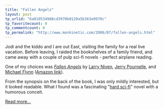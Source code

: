 ```yaml
---
title: "Fallen Angels"
layout: post
tp_urlid: "6a010534988cd3970b0120a5b363e0970c"
tp_favoritecount: 0
tp_commentcount: 0
tp_permalink: "http://www.monkinetic.com/2006/07/fallen-angels.html"
---
```

Jodi and the kiddo and I are out East, visiting the family for a real live vacation. Before leaving, I raided the bookshelves of a family friend, and came away with a couple of pulp sci-fi novels - perfect airplane reading.

One of my choices was _[Fallen Angels](http://en.wikipedia.org/wiki/Fallen_Angels_%28science_fiction_novel%29)_ by [Larry Niven](http://en.wikipedia.org/wiki/Larry_niven), [Jerry Pournelle](http://en.wikipedia.org/wiki/Jerry_Pournelle), and [Michael Flynn](http://en.wikipedia.org/wiki/Michael_Flynn) ([Amazon link](http://www.amazon.com/gp/product/0743471814/sr=8-1/qid=1153142519/ref=pd_bbs_1/102-6924897-7399354?ie=UTF8)).

From the synopsis on the back of the book, I was only mildly interested, but it looked readable. What I found was a fascinating &quot;[hard sci-fi](http://en.wikipedia.org/wiki/Hard_science_fiction)&quot; novel with a humorous conceit.

[Read more...](http://www.redmonk.net/more_monkinetic/reviews/fallenangels)
